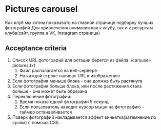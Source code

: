 # Pictures carousel
Как клуб мы хотим показывать на главной странице подборку лучших фотографий
Для привлечения внимания как к клубу, так и к ресурсам клуба(сайт, группа в VK, Instagram страница)

## Acceptance criteria

1. Список URL фотографий для ротации берется из файла ./carousel-pictures.txt 
   1. Файл располагается на веб-сервере
   2. На каждой строке написан URL к изображению
3. Если фотография меньше блока - она должна быть растянута
4. Если фотография больше блока, или после растяжения стала больше - она может быть обрезана
5. Переключение фотографий:
    1. Время показа одной фотографии 5 секунд
    2. Если пользователь наводит курсор мыши на фотографию - таймер останавливается
6. Поверх фотографий накладывается эффект виньетка(затемнение по краям) с помощь CSS
